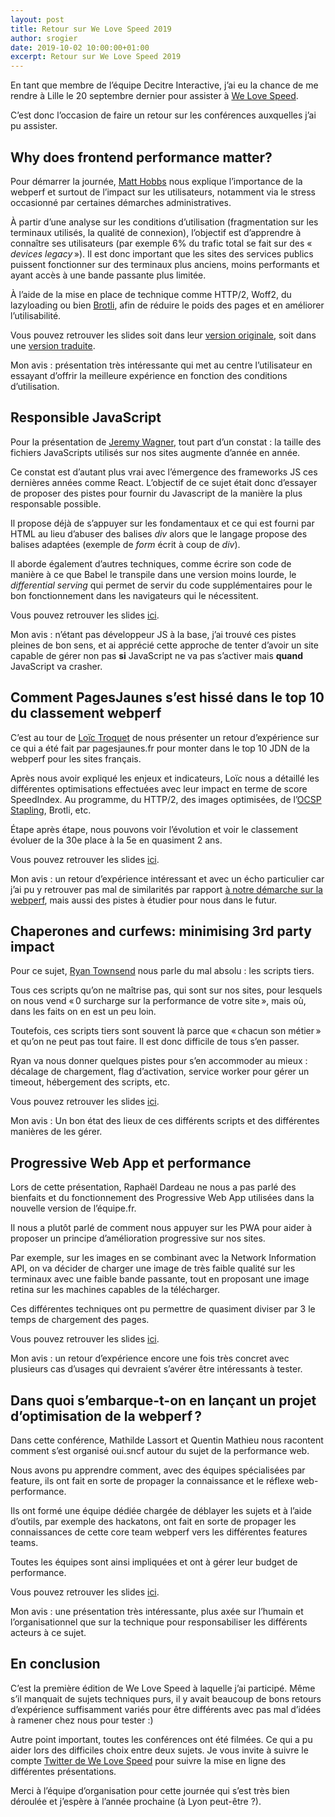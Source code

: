 ```yaml
---
layout: post
title: Retour sur We Love Speed 2019
author: srogier
date: 2019-10-02 10:00:00+01:00
excerpt: Retour sur We Love Speed 2019
---
```


En tant que membre de l’équipe Decitre Interactive, j’ai eu la chance de me rendre à Lille le 20 septembre dernier pour assister à [We Love Speed](https://www.welovespeed.com/2019/).

C’est donc l’occasion de faire un retour sur les conférences auxquelles j’ai pu assister.

## Why does frontend performance matter?

Pour démarrer la journée, [Matt Hobbs](https://twitter.com/TheRealNooshu) nous explique l’importance de la webperf et surtout de l’impact sur les utilisateurs, notamment via le stress occasionné par certaines démarches administratives.

À partir d’une analyse sur les conditions d’utilisation (fragmentation sur les terminaux utilisés, la qualité de connexion), l’objectif est d’apprendre à connaître ses utilisateurs (par exemple 6% du trafic total se fait sur des « *devices legacy* »). Il est donc important que les sites des services publics puissent fonctionner sur des terminaux plus anciens, moins performants et ayant accès à une bande passante plus limitée.

À l’aide de la mise en place de technique comme HTTP/2, Woff2, du lazyloading ou bien [Brotli](https://github.com/google/brotli), afin de réduire le poids des pages et en améliorer l’utilisabilité.

Vous pouvez retrouver les slides soit dans leur [version originale](https://docs.google.com/presentation/d/1hVBrqg-7oWj8-V9xvAcoEMtmRsZefNySxEGW7fAkWzw/edit#slide=id.g57858d1abe_0_0), soit dans une [version traduite](https://docs.google.com/presentation/d/1t6rCx26c9UsXf8Bp3pMMy3f0iAEm3L885vgO_XnmtAg/edit#slide=id.g57858d1abe_0_0).

Mon avis : présentation très intéressante qui met au centre l’utilisateur en essayant d’offrir la meilleure expérience en fonction des conditions d’utilisation.

## Responsible JavaScript

Pour la présentation de [Jeremy Wagner](https://twitter.com/malchata), tout part d’un constat : la taille des fichiers JavaScripts utilisés sur nos sites augmente d’année en année.

Ce constat est d’autant plus vrai avec l’émergence des frameworks JS ces dernières années comme React. L’objectif de ce sujet était donc d’essayer de proposer des pistes pour fournir du Javascript de la manière la plus responsable possible.

Il propose déjà de s’appuyer sur les fondamentaux et ce qui est fourni par HTML au lieu d’abuser des balises *div* alors que le langage propose des balises adaptées (exemple de *form* écrit à coup de *div*).

Il aborde également d’autres techniques, comme écrire son code de manière à ce que Babel le transpile dans une version moins lourde, le *differential serving* qui permet de servir du code supplémentaires pour le bon fonctionnement dans les navigateurs qui le nécessitent.

Vous pouvez retrouver les slides [ici](https://speaking.jeremy.codes/sN2UQZ/responsible-javascript).

Mon avis : n’étant pas développeur JS à la base, j’ai trouvé ces pistes pleines de bon sens, et ai apprécié cette approche de tenter d’avoir un site capable de gérer non pas **si** JavaScript ne va pas s’activer mais **quand** JavaScript va crasher.

## Comment PagesJaunes s’est hissé dans le top 10 du classement webperf

C’est au tour de [Loïc Troquet](https://twitter.com/loic_troquet) de nous présenter un retour d’expérience sur ce qui a été fait par pagesjaunes.fr pour monter dans le top 10 JDN de la webperf pour les sites français.

Après nous avoir expliqué les enjeux et indicateurs, Loïc nous a détaillé les différentes optimisations effectuées avec leur impact en terme de score SpeedIndex. Au programme, du HTTP/2, des images optimisées, de l’[OCSP Stapling](https://en.wikipedia.org/wiki/OCSP_stapling), Brotli, etc.

Étape après étape, nous pouvons voir l’évolution et voir le classement évoluer de la 30e place à la 5e en quasiment 2 ans.

Vous pouvez retrouver les slides [ici](https://www.welovespeed.com/assets/docs/2019/loic-rex-pj.pdf).

Mon avis : un retour d’expérience intéressant et avec un écho particulier car j’ai pu y retrouver pas mal de similarités par rapport [à notre démarche sur la webperf](https://afup.org/talks/1799-de-7-a-3s-retour-d-experience-sur-la-performance-web-sur-decitre-fr), mais aussi des pistes à étudier pour nous dans le futur.

## Chaperones and curfews: minimising 3rd party impact

Pour ce sujet, [Ryan Townsend](https://twitter.com/ryantownsend) nous parle du mal absolu : les scripts tiers.

Tous ces scripts qu’on ne maîtrise pas, qui sont sur nos sites, pour lesquels on nous vend « 0 surcharge sur la performance de votre site », mais où, dans les faits on en est un peu loin.

Toutefois, ces scripts tiers sont souvent là parce que « chacun son métier » et qu’on ne peut pas tout faire. Il est donc difficile de tous s’en passer.

Ryan va nous donner quelques pistes pour s’en accommoder au mieux : décalage de chargement, flag d’activation, service worker pour gérer un timeout, hébergement des scripts, etc.

Vous pouvez retrouver les slides [ici](https://speakerdeck.com/ryantownsend/chaperones-and-curfews-we-love-speed-2019).

Mon avis : Un bon état des lieux de ces différents scripts et des différentes manières de les gérer.

## Progressive Web App et performance

Lors de cette présentation, Raphaël Dardeau ne nous a pas parlé des bienfaits et du fonctionnement des Progressive Web App utilisées dans la nouvelle version de l’équipe.fr.

Il nous a plutôt parlé de comment nous appuyer sur les PWA pour aider à proposer un principe d’amélioration progressive sur nos sites.

Par exemple, sur les images en se combinant avec la Network Information API, on va décider de charger une image de très faible qualité sur les terminaux avec une faible bande passante, tout en proposant une image retina sur les machines capables de la télécharger.

Ces différentes techniques ont pu permettre de quasiment diviser par 3 le temps de chargement des pages.

Vous pouvez retrouver les slides [ici](https://www.welovespeed.com/assets/docs/2019/pwa-webperf.pdf).

Mon avis : un retour d’expérience encore une fois très concret avec plusieurs cas d’usages qui devraient s’avérer être intéressants à tester.

## Dans quoi s’embarque-t-on en lançant un projet d’optimisation de la webperf ?

Dans cette conférence, Mathilde Lassort et Quentin Mathieu nous racontent comment s’est organisé oui.sncf autour du sujet de la performance web.

Nous avons pu apprendre comment, avec des équipes spécialisées par feature, ils ont fait en sorte de propager la connaissance et le réflexe web-performance.

Ils ont formé une équipe dédiée chargée de déblayer les sujets et à l’aide d’outils, par exemple des hackatons, ont fait en sorte de propager les connaissances de cette core team webperf vers les différentes features teams.

Toutes les équipes sont ainsi impliquées et ont à gérer leur budget de performance.

Vous pouvez retrouver les slides [ici](https://www.welovespeed.com/assets/docs/2019/wls_oui.sncf.pdf).  

Mon avis : une présentation très intéressante, plus axée sur l’humain et l’organisationnel que sur la technique pour responsabiliser les différents acteurs à ce sujet.

## En conclusion

C’est la première édition de We Love Speed à laquelle j’ai participé. Même s’il manquait de sujets techniques purs, il y avait beaucoup de bons retours d’expérience suffisamment variés pour être différents avec pas mal d’idées à ramener chez nous pour tester :)

Autre point important, toutes les conférences ont été filmées. Ce qui a pu aider lors des difficiles choix entre deux sujets. 
Je vous invite à suivre le compte [Twitter de We Love Speed](https://twitter.com/_welovespeed) pour suivre la mise en ligne des différentes présentations.

Merci à l’équipe d’organisation pour cette journée qui s’est très bien déroulée et j’espère à l’année prochaine (à Lyon peut-être ?).

